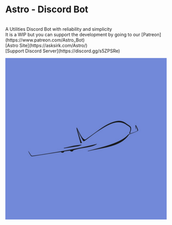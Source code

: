 # Astro - Discord Bot
<br>
A Utilities Discord Bot with reliability and simplicity
<br>
It is a WIP but you can support the development by going to our [Patreon](https://www.patreon.com/Astro_Bot)
<br>
[Astro Site](https://asksirk.com/Astro/)
<br>
[Support Discord Server](https://discord.gg/s5ZPSRe)
<br>

![Astro Logo](Images/astro.png)
